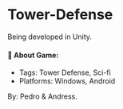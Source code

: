 # Tower-Defense
Being developed in Unity. 
#### 📝 About Game:
- Tags: Tower Defense, Sci-fi
- Platforms: Windows, Android

By: Pedro & Andress. 
